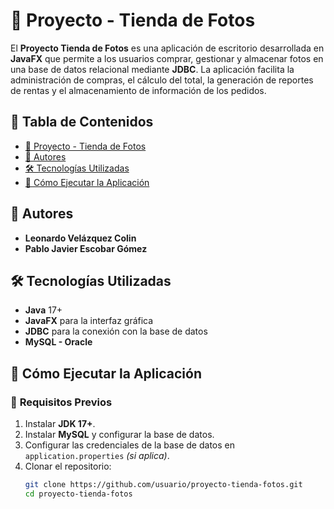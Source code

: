 # 📌 Proyecto - Tienda de Fotos

El **Proyecto Tienda de Fotos** es una aplicación de escritorio desarrollada en **JavaFX** que permite a los usuarios comprar, gestionar y almacenar fotos en una base de datos relacional mediante **JDBC**. La aplicación facilita la administración de compras, el cálculo del total, la generación de reportes de rentas y el almacenamiento de información de los pedidos.

## 📖 Tabla de Contenidos
- [📌 Proyecto - Tienda de Fotos](#-proyecto---tienda-de-fotos)
- [👥 Autores](#-autores)
- [🛠️ Tecnologías Utilizadas](#️-tecnologías-utilizadas)
- [🚀 Cómo Ejecutar la Aplicación](#-cómo-ejecutar-la-aplicación)


## 👥 Autores  
- **Leonardo Velázquez Colin**  
- **Pablo Javier Escobar Gómez**  

## 🛠️ Tecnologías Utilizadas  
- **Java** 17+  
- **JavaFX** para la interfaz gráfica  
- **JDBC** para la conexión con la base de datos  
- **MySQL - Oracle**

## 🚀 Cómo Ejecutar la Aplicación  
### 📌 **Requisitos Previos**
1. Instalar **JDK 17+**.  
2. Instalar **MySQL** y configurar la base de datos.  
3. Configurar las credenciales de la base de datos en `application.properties` *(si aplica)*.  
4. Clonar el repositorio:  
   ```bash
   git clone https://github.com/usuario/proyecto-tienda-fotos.git
   cd proyecto-tienda-fotos


